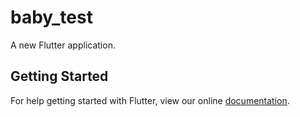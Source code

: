 # baby_test

A new Flutter application.

## Getting Started

For help getting started with Flutter, view our online
[documentation](https://flutter.io/).
